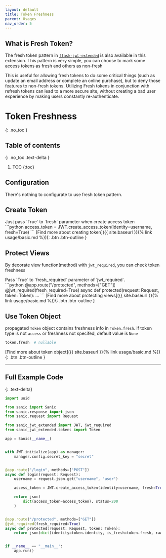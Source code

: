 ```yaml
---
layout: default
title: Token Freshness
parent: Usages
nav_order: 5
---
```


## What is Fresh Token?
The fresh token pattern in [`flask-jwt-extended`](https://flask-jwt-extended.readthedocs.io/en/stable/token_freshness/) is also available in this extension. This pattern is very simple, you can choose to mark some access tokens as fresh and others as non-fresh

This is useful for allowing fresh tokens to do some critical things (such as update an email address or complete an online purchase), but to deny those features to non-fresh tokens. Utilizing Fresh tokens in conjunction with refresh tokens can lead to a more secure site, without creating a bad user experience by making users constantly re-authenticate.

# Token Freshness
{: .no_toc }

## Table of contents
{: .no_toc .text-delta }

1. TOC
{:toc}


## Configuration

There's nothing to configurate to use fresh token pattern.

## Create Token

<div class="code-example" markdown="1">
Just pass `True` to `fresh` parameter when create access token
</div>
```python
access_token = JWT.create_access_token(identity=username, fresh=True)
```
[Find more about creating token]({{ site.baseurl }}{% link usage/basic.md %}){: .btn .btn-outline }

## Protect Views

By decorate view function(method) with `jwt_required`, you can check token freshness

<div class="code-example" markdown="1">
Pass `True` to `fresh_required` parameter of `jwt_required`.
</div>
```python
@app.route("/protected", methods=["GET"])
@jwt_required(fresh_required=True)
async def protected(request: Request, token: Token):
    ...
```
[Find more about protecting views]({{ site.baseurl }}{% link usage/basic.md %}){: .btn .btn-outline }

## Use Token Object

propagated `Token` object contains freshness info in `Token.fresh`. if token type is not `access` or freshness not specifed, default value is `None` 

```python
token.fresh  # nullable
```

[Find more about token object]({{ site.baseurl }}{% link usage/basic.md %}){: .btn .btn-outline }


---

## Full Example Code
{: .text-delta}


```python
import uuid

from sanic import Sanic
from sanic.response import json
from sanic.request import Request

from sanic_jwt_extended import JWT, jwt_required
from sanic_jwt_extended.tokens import Token

app = Sanic(__name__)


with JWT.initialize(app) as manager:
    manager.config.secret_key = "secret"


@app.route("/login", methods=["POST"])
async def login(request: Request):
    username = request.json.get("username", "user")

    access_token = JWT.create_access_token(identity=username, fresh=True)

    return json(
        dict(access_token=access_token), status=200
    )


@app.route("/protected", methods=["GET"])
@jwt_required(fresh_required=True)
async def protected(request: Request, token: Token):
    return json(dict(identity=token.identity, is_fresh=token.fresh, raw_data=token.raw_data, exp=str(token.exp)))


if __name__ == "__main__":
    app.run()
```